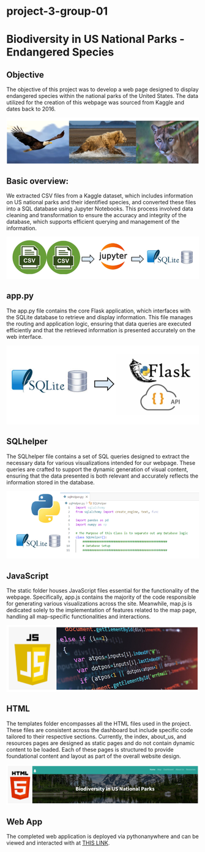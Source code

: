 # project-3-group-01
Biodiversity in US National Parks - Endangered Species
=========
Objective
----
The objective of this project was to develop a web page designed to display endangered species within the national parks of the United States. The data utilized for the creation of this webpage was sourced from Kaggle and dates back to 2016.

![alt text](./Images/animals.PNG)

Basic overview:
---
We extracted CSV files from a Kaggle dataset, which includes information on US national parks and their identified species, and converted these files into a SQL database using Jupyter Notebooks. This process involved data cleaning and transformation to ensure the accuracy and integrity of the database, which supports efficient querying and management of the information.

![alt text](./Images/readme1.PNG)

app.py
---
The app.py file contains the core Flask application, which interfaces with the SQLite database to retrieve and display information. This file manages the routing and application logic, ensuring that data queries are executed efficiently and that the retrieved information is presented accurately on the web interface.

![alt text](./Images/readme2.PNG)

SQLhelper
---
The SQLhelper file contains a set of SQL queries designed to extract the necessary data for various visualizations intended for our webpage. These queries are crafted to support the dynamic generation of visual content, ensuring that the data presented is both relevant and accurately reflects the information stored in the database.

![alt text](./Images/readme3-.PNG)

JavaScript
---
The static folder houses JavaScript files essential for the functionality of the webpage. Specifically, app.js contains the majority of the code responsible for generating various visualizations across the site. Meanwhile, map.js is dedicated solely to the implementation of features related to the map page, handling all map-specific functionalities and interactions.

![alt text](./Images/readme4.PNG)

HTML
---
The templates folder encompasses all the HTML files used in the project. These files are consistent across the dashboard but include specific code tailored to their respective sections. Currently, the index, about_us, and resources pages are designed as static pages and do not contain dynamic content to be loaded. Each of these pages is structured to provide foundational content and layout as part of the overall website design.

![alt text](./Images/readme5.PNG)

Web App
---
The completed web application is deployed via pythonanywhere and can be viewed and interacted with at [THIS LINK](https://redrajah13.pythonanywhere.com/).